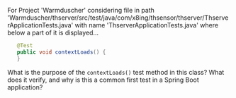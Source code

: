 For Project 'Warmduscher' considering file in path 'Warmduscher/thserver/src/test/java/com/x8ing/thsensor/thserver/ThserverApplicationTests.java' with name 'ThserverApplicationTests.java' where below a part of it is displayed...

```java
   @Test
   public void contextLoads() {
   }
```

What is the purpose of the `contextLoads()` test method in this class? What does it verify, and why is this a common first test in a Spring Boot application?